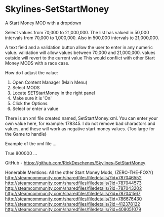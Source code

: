 # Skylines-SetStartMoney
A Start Money MOD with a dropdown

Select values from 70,000 to 21,000,000. The list has valued in 50,000 intervals from 70,000 to 1,000,000. Also in 500,000 intervals to 21,000,000.

A text field and a validation button allow the user to enter in any numeric value. validation will allow values between 70,000 and 21,000,000. values outside will revert to the current value
This would conflict with other Start Money MODS with a race case.

How do I adjust the value:
1. Open Content Manager (Main Menu)
2. Select MODS
3. Locate SETStartMoney in the right panel
4. Make sure it is 'On'
5. Click the Options
6. Select or enter a value

There is an xml file created named, SetStartMoney.xml. You can enter your own value here, for example: 178345. I do not remove bad charactors and values, and these will work as negative start money values. (Too large for the Game to handle)

Example of the xml file
...
<?xml version="1.0" encoding="UTF-8"?>
<UserSettings>
<Enabled>True</Enabled>
<StartMoney>800000</StartMoney>
</UserSettings>
...

GitHub - https://github.com/RickDeschenes/Skylines-SetStartMoney

Honerable Mentions:
All the other Start Money Mods, (ZERO-THE-FOXY)
http://steamcommunity.com/sharedfiles/filedetails/?id=787046552
http://steamcommunity.com/sharedfiles/filedetails/?id=787044573
http://steamcommunity.com/sharedfiles/filedetails/?id=787043202
http://steamcommunity.com/sharedfiles/filedetails/?id=787041567
http://steamcommunity.com/sharedfiles/filedetails/?id=786676430
http://steamcommunity.com/sharedfiles/filedetails/?id=412378122
http://steamcommunity.com/sharedfiles/filedetails/?id=408051079

